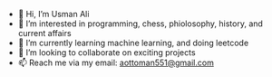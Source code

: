 - 👋 Hi, I’m Usman Ali
- 👀 I’m interested in programming, chess, phiolosophy, history, and current affairs
- 🌱 I’m currently learning machine learning, and doing leetcode
- 💞️ I’m looking to collaborate on exciting projects
- 📫 Reach me via my email: aottoman551@gmail.com

<!---
UsmanAli404/UsmanAli404 is a ✨ special ✨ repository because its `README.md` (this file) appears on your GitHub profile.
You can click the Preview link to take a look at your changes.
--->
